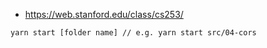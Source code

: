 - https://web.stanford.edu/class/cs253/

```
yarn start [folder name] // e.g. yarn start src/04-cors
```
